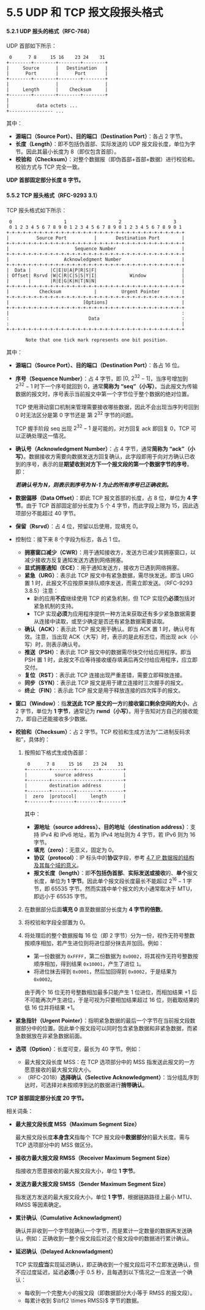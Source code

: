 # 5.5 UDP 和 TCP 报文段报头格式

#### 5.2.1 UDP 报头的格式（RFC-768）

UDP 首部如下所示：

```
 0      7 8     15 16    23 24    31
+--------+--------+--------+--------+
|     Source      |   Destination   |
|      Port       |      Port       |
+--------+--------+--------+--------+
|                 |                 |
|     Length      |    Checksum     |
+--------+--------+--------+--------+
|
|          data octets ...
+---------------- ...
```

其中：

+ **源端口（Source Port）、目的端口（Destination Port）**：各占 2 字节。
+ **长度（Length）**：即不包括伪首部、实际发送的 UDP 报文段长度，单位为字节。因此其最小长度为 8（即仅包含首部）。
+ **校验和（Checksum）**：对整个数据报（即伪首部+首部+数据）进行校验和。校验方式与 TCP 完全一致。

**UDP 首部固定部分长度 8 字节。**

#### 5.5.2 TCP 报头格式（RFC-9293 3.1）

TCP 报头格式如下所示：

```
 0                   1                   2                   3
 0 1 2 3 4 5 6 7 8 9 0 1 2 3 4 5 6 7 8 9 0 1 2 3 4 5 6 7 8 9 0 1
+-+-+-+-+-+-+-+-+-+-+-+-+-+-+-+-+-+-+-+-+-+-+-+-+-+-+-+-+-+-+-+-+
|          Source Port          |       Destination Port        |
+-+-+-+-+-+-+-+-+-+-+-+-+-+-+-+-+-+-+-+-+-+-+-+-+-+-+-+-+-+-+-+-+
|                        Sequence Number                        |
+-+-+-+-+-+-+-+-+-+-+-+-+-+-+-+-+-+-+-+-+-+-+-+-+-+-+-+-+-+-+-+-+
|                    Acknowledgment Number                      |
+-+-+-+-+-+-+-+-+-+-+-+-+-+-+-+-+-+-+-+-+-+-+-+-+-+-+-+-+-+-+-+-+
|  Data |       |C|E|U|A|P|R|S|F|                               |
| Offset| Rsrvd |W|C|R|C|S|S|Y|I|            Window             |
|       |       |R|E|G|K|H|T|N|N|                               |
+-+-+-+-+-+-+-+-+-+-+-+-+-+-+-+-+-+-+-+-+-+-+-+-+-+-+-+-+-+-+-+-+
|           Checksum            |         Urgent Pointer        |
+-+-+-+-+-+-+-+-+-+-+-+-+-+-+-+-+-+-+-+-+-+-+-+-+-+-+-+-+-+-+-+-+
|                           [Options]                           |
+-+-+-+-+-+-+-+-+-+-+-+-+-+-+-+-+-+-+-+-+-+-+-+-+-+-+-+-+-+-+-+-+
|                                                               :
:                             Data                              :
:                                                               |
+-+-+-+-+-+-+-+-+-+-+-+-+-+-+-+-+-+-+-+-+-+-+-+-+-+-+-+-+-+-+-+-+

       Note that one tick mark represents one bit position.
```

其中：

+ **源端口（Source Port）、目的端口（Destination Port）**：各占 16 位。

+ **序号（Sequence Number）**：占 4 字节，即 $[0,\ 2^{32}-1]$，当序号增加到 $2^{32}-1$ 时下一个序号就回到 0，通常**简称为 “seq”（小写）**。当此报文为传输数据的报文时，序号表示当前报文中第一个字节位于整个数据的绝对位置。

  TCP 使用滑动窗口机制来管理需要接收哪些数据，因此不会出现当序列号回到 0 时无法区分是第 0 字节还是 第 $2^{32}$ 字节的问题。

  TCP 握手阶段 seq 出现 $2^{32}-1$ 是可能的，对方回复 ack 即回复 0，TCP 可以正确处理这一情况。

+ **确认号（Acknowledgment Number）**：占 4 字节，通常**简称为 “ack”（小写）**。数据接收方需要向数据发送方回复确认，此字段即用于向对方确认已收到的序号，表示的是**期望收到对方下一个报文段的第一个数据字节的序号**。即：

  **_若确认号为 N，则表示到序号为 N-1 为止的所有序号已正确收到。_**

+ **数据偏移（Data Offset）**：即此 TCP 报文首部的长度，占 8 位，单位为 **4 字节**。由于 TCP 首部固定部分长度为 5 个 4 字节，而此字段上限为 15，因此选项部分不能超过 40 字节。

+ **保留（Rsrvd）**：占 4 位，预留以后使用，现填充 0。

+ 控制位：接下来 8 个字段为标志，各占 1 位。

    + **拥塞窗口减少（CWR）**：用于通知接收方，发送方已减少其拥塞窗口，以减少接收方反复通知发送方遇到网络拥塞。
    + **显式拥塞通知（ECE）**：用于通知发送方，接收方已遇到网络拥塞。
    + **紧急（URG）**：表示此 TCP 报文中有紧急数据，需尽快发送。即当 URG 置 1 时，此报文不应按原来排队顺序发送，而需立即发送。（RFC-9293 3.8.5）注意：
        + 新的应用**不应**继续使用 TCP 的紧急机制，但 TCP 实现仍**必须**包括对紧急机制的支持。
        + TCP 实现**必须**为应用程序提供一种方法来获取还有多少紧急数据需要从连接中读取，或至少确定是否还有紧急数据需要读取。
    + **确认（ACK）**：表示此 TCP 报文用于确认。即当 ACK 置 1 时，确认号有效。注意，当出现 ACK（大写）时，表示的是此标志位，而出现 ack（小写）时，则表示确认号。
    + **推送（PSH）**：表示此 TCP 报文中的数据需尽快交付给应用程序。即当 PSH 置 1 时，此报文不应等待接收缓存填满后再交付给应用程序，应立即交付。
    + **复位（RST）**：表示此 TCP 连接出现严重差错，需要立即释放连接。
    + **同步（SYN）**：表示此 TCP 报文是用于建立连接时三次握手的报文。
    + **终止（FIN）**：表示此 TCP 报文是用于释放连接的四次挥手的报文。

+ **窗口（Window）**：指**发送此 TCP 报文的一方**的**接收窗口剩余空间的大小**，占 2 字节，单位为 **1 字节**，通常记为 **rwnd（小写）**。用于告知对方自己的接收能力，即自己还能接收多少数据。

+ **校验和（Checksum）**：占 2 字节。TCP 校验和生成方法为“二进制反码求和”，具体的：

    1. 按照如下格式生成伪首部：

       ```
        0      7 8     15 16    23 24    31
       +--------+--------+--------+--------+
       |          source address           |
       +--------+--------+--------+--------+
       |        destination address        |
       +--------+--------+--------+--------+
       |  zero  |protocol|     length      |
       +--------+--------+--------+--------+
       ```

       其中：

        - **源地址（source address）、目的地址（destination address）**：支持 IPv4 和 IPv6 地址，若为 IPv4 地址则为 4 字节，若 IPv6 则为 16 字节。
        - **填充（zero）**：无意义，固定为 0。
        - **协议（protocol）**：IP 标头中的**协议**字段，参考 [4.7 IP 数据报的结构及其每个域的意义](chapter-04-07.md)。
        - **报文长度（length）**：即**不包括伪首部**、**实际发送或接收**的、**单个**报文长度，单位为 **1 字节**。因此单个报文段长度最长不能超过 $2^{16}-1$ 字节，即 65535 字节。然而实践中单个报文的大小通常取决于 MTU，即远小于 65535 字节。

    2. 在数据部分后面**填充 0** 直至数据部分长度为 **4 字节的倍数**。

    3. 将校验和字段全部置为 0。

    4. 将处理后的整个数据报每 16 位（即 2 字节）分为一份，视作无符号整数按顺序相加，若产生进位则将进位部分抹去并加回。例如：

        + 第一份数据为 `0xFFFF`，第二份数据为 `0x0002`，将其视作无符号整数按顺序相加，得到结果 `0x10001`，产生了进位 `1`。
        + 将进位抹去得到 `0x0001`，然后加回得到 `0x0002`，于是结果为 `0x0002`。

       由于两个 16 位无符号整数相加最多只能产生 1 位进位，而相加结果 +1 后不可能再次产生进位，于是可视为只要相加结果超过 16 位，则截取结果的低 16 位并将结果 +1。

+ **紧急指针（Urgent Pointer）**：指明紧急数据的最后一个字节在当前报文段数据部分中的位置。因此单个报文段可以同时包含紧急数据和非紧急数据，而紧急数据放在非紧急数据前面。

+ **选项（Option）**：长度可变，最长为 40 字节。例如：

    + 最大报文段长度 MSS：在 TCP 选项部分中的 MSS 指发送此报文的一方愿意接收的最大报文段大小。
    + （RFC-2018）**选择确认（Selective Acknowledgment）**：当分组乱序到达时，可选择对未按顺序到达的数据进行**捎带确认**。

**TCP 首部固定部分长度 20 字节。**

相关词条：

+ **最大报文段长度 MSS（Maximum Segment Size）**

  最大报文段长度**本身含义**指每个 TCP 报文段中**数据部分**的最大长度。需与 TCP 选项部分中的 MSS 做区分。

+ **接收方最大报文段 RMSS（Receiver Maximum Segment Size）**

  指接收方愿意接收的最大报文段大小，单位 **1 字节**。

+ **发送方最大报文段 SMSS（Sender Maximum Segment Size）**

  指发送方发送的最大报文段大小，单位 **1 字节**，根据链路路径上最小 MTU、RMSS 等因素确定。

+ **累计确认（Cumulative Acknowladgment）**

  确认并非收到一个字节就确认一个字节，而是累计一定数量的数据再发送确认，例如：正确收到一整个报文段后对这个报文段中的数据进行累计确认。

+ **延迟确认（Delayed Acknowladgment）**

  TCP 实现**应当**实现延迟确认，即正确收到一个报文段后可不立即发送确认，但不应过度延迟，延迟**必须**小于 0.5 秒，且每遇到以下情况之一应发送一个确认：

    + 每收到一个完整大小的报文段（即数据部分大小等于 RMSS 的报文段）。
    + 每累计收到 $\bf{2 \times RMSS}$ 字节的数据。